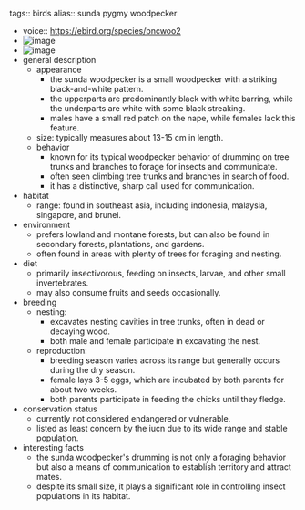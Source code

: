 tags:: birds
alias:: sunda pygmy woodpecker

- voice:: https://ebird.org/species/bncwoo2
- ![image](https://ipfs.io/ipfs/QmY5N37X6RaatiXXxFGJMsbBB9eEwpw7THEEapt1TNmWuD)
- ![image](https://ipfs.io/ipfs/QmYrEbASzJ3SQnN6kjsRN1yDjpNbgNoHbiTV1oa3AaqkEb)
- general description
	- appearance
		- the sunda woodpecker is a small woodpecker with a striking black-and-white pattern.
		- the upperparts are predominantly black with white barring, while the underparts are white with some black streaking.
		- males have a small red patch on the nape, while females lack this feature.
	- size: typically measures about 13-15 cm in length.
	- behavior
		- known for its typical woodpecker behavior of drumming on tree trunks and branches to forage for insects and communicate.
		- often seen climbing tree trunks and branches in search of food.
		- it has a distinctive, sharp call used for communication.
- habitat
	- range: found in southeast asia, including indonesia, malaysia, singapore, and brunei.
- environment
	- prefers lowland and montane forests, but can also be found in secondary forests, plantations, and gardens.
	- often found in areas with plenty of trees for foraging and nesting.
- diet
	- primarily insectivorous, feeding on insects, larvae, and other small invertebrates.
	- may also consume fruits and seeds occasionally.
- breeding
	- nesting:
		- excavates nesting cavities in tree trunks, often in dead or decaying wood.
		- both male and female participate in excavating the nest.
	- reproduction:
		- breeding season varies across its range but generally occurs during the dry season.
		- female lays 3-5 eggs, which are incubated by both parents for about two weeks.
		- both parents participate in feeding the chicks until they fledge.
- conservation status
	- currently not considered endangered or vulnerable.
	- listed as least concern by the iucn due to its wide range and stable population.
- interesting facts
	- the sunda woodpecker's drumming is not only a foraging behavior but also a means of communication to establish territory and attract mates.
	- despite its small size, it plays a significant role in controlling insect populations in its habitat.